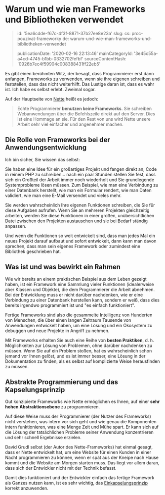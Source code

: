 Warum und wie man Frameworks und Bibliotheken verwendet
=======================================================

> id: '5ea6cdde-f67c-4f3f-8871-37b27ee8e23a'
> slug:
> 	cs: proc-pouzivat-frameworky
> 	de: warum-und-wie-man-frameworks-und-bibliotheken-verwendet
> 
> publicationDate: '2020-02-16 22:13:46'
> mainCategoryId: '3e45c55a-a4cd-4745-b1bb-0332702fefbf'
> sourceContentHash: '0926b7ec4f59904c008388431ff22eb5'

Es gibt einen berühmten Witz, der besagt, dass Programmierer erst dann anfangen, Frameworks zu verwenden, wenn sie ihre eigenen schreiben und feststellen, dass das nicht weiterhilft. Das Lustige daran ist, dass es wahr ist. Ich habe es selbst erlebt. Zweimal sogar.

Auf der Hauptseite von <a href="https://nette.org">Nette</a> heißt es jedoch:

> Echte Programmierer **benutzen keine Frameworks**. Sie schreiben Webanwendungen über die Befehlszeile direkt auf den Server. Dies ist eine Hommage an sie. Für den Rest von uns wird Nette unsere Arbeit sehr viel einfacher und angenehmer machen.

Die Rolle von Frameworks bei der Anwendungsentwicklung
-----------------------------------

Ich bin sicher, Sie wissen das selbst:

Sie haben eine Idee für ein großartiges Projekt und fangen direkt an, Code in reinem PHP zu schreiben... nach ein paar Stunden stellen Sie fest, dass sich ein Großteil der Arbeit immer noch wiederholt und Sie grundlegende Systemprobleme lösen müssen. Zum Beispiel, wie man eine Verbindung zu einer Datenbank herstellt, wie man ein Formular rendert, wie man Daten validiert, wie man eine E-Mail versendet und vieles mehr.

Sie werden wahrscheinlich Ihre eigenen Funktionen schreiben, die Sie für diese Aufgaben aufrufen. Wenn Sie an mehreren Projekten gleichzeitig arbeiten, werden Sie diese Funktionen in einer großen, unübersichtlichen Datei zwischen den Projekten austauschen und sie bei Bedarf ständig anpassen.

Und wenn die Funktionen so weit entwickelt sind, dass man jedes Mal ein neues Projekt darauf aufbaut und sofort entwickelt, dann kann man davon sprechen, dass man sein eigenes Framework oder zumindest eine Bibliothek geschrieben hat.

Was ist und was bewirkt ein Rahmen
-------------------------

Wie wir bereits an einem praktischen Beispiel aus dem Leben gezeigt haben, ist ein Framework eine Sammlung vieler Funktionen (idealerweise aber Klassen und Objekte), die dem Programmierer die Arbeit abnehmen. Bei der Entwicklung muss er nicht darüber nachdenken, wie er eine Verbindung zu einer Datenbank herstellen kann, sondern er weiß, dass dies bereits irgendwo programmiert ist und "es einfach funktioniert".

Fertige Frameworks sind also die gesammelte Intelligenz von Hunderten von Menschen, die über einen langen Zeitraum Tausende von Anwendungen entwickelt haben, um eine Lösung und ein Ökosystem zu debuggen und neue Projekte in Angriff zu nehmen.

Mit Frameworks erhalten Sie auch eine Reihe von **besten Praktiken**, d. h. Möglichkeiten zur Lösung von Problemen, ohne darüber nachdenken zu müssen. Wenn Sie auf ein Problem stoßen, hat es wahrscheinlich schon jemand vor Ihnen gelöst, und es ist immer besser, eine Lösung in der Dokumentation zu finden, als es selbst auf komplizierte Weise herausfinden zu müssen.

Abstrakte Programmierung und das Kapselungsprinzip
---------------------------------------------

Gut konzipierte Frameworks wie Nette ermöglichen es Ihnen, auf einer **sehr hohen Abstraktionsebene** zu programmieren.

Auf diese Weise muss der Programmierer (der Nutzer des Frameworks) nicht verstehen, was intern vor sich geht und wie genau die Komponenten intern funktionieren, was eine Menge Zeit und Mühe spart. Er kann sich auf die Lösung der tatsächlichen Probleme seiner Anwendung konzentrieren und sehr schnell Ergebnisse erzielen.

David Grudl selbst (der Autor des Nette-Frameworks) hat einmal gesagt, dass er Nette entwickelt hat, um eine Website für einen Kunden in einer Nacht programmieren zu können, wenn er spät aus der Kneipe nach Hause kommt und die Website am Morgen starten muss. Das liegt vor allem daran, dass sich der Entwickler nicht mit der Technik befasst.

Damit dies funktioniert und der Entwickler einfach das fertige Framework als Ganzes nutzen kann, ist es sehr wichtig, das <a href="/encapsulation">Einkapselungsprinzip</a> korrekt anzuwenden.
